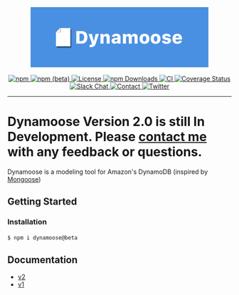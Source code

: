 <p align="center">
	<img src="internal/banner/Banner.png" width="400" max-width="90%" alt="Dynamoose" />
</p>

<p align="center">
	<a href="https://www.npmjs.com/package/dynamoose">
		<img src="https://img.shields.io/npm/v/dynamoose" alt="npm">
	</a>
	<a href="https://www.npmjs.com/package/dynamoose/v/beta">
		<img src="https://img.shields.io/npm/v/dynamoose/beta" alt="npm (beta)">
	</a>
	<a href="https://github.com/dynamoosejs/dynamoose/blob/master/LICENSE">
		<img src="https://img.shields.io/github/license/dynamoosejs/dynamoose" alt="License">
	</a>
	<a href="https://www.npmjs.com/package/dynamoose">
		<img src="https://img.shields.io/npm/dw/dynamoose" alt="npm Downloads">
	</a>
	<a href="https://github.com/dynamoosejs/dynamoose/actions">
		<img src="https://github.com/dynamoosejs/dynamoose/workflows/CI/badge.svg" alt="CI">
	</a>
	<a href="https://coveralls.io/github/dynamoosejs/dynamoose?branch=master">
		<img src="https://coveralls.io/repos/github/dynamoosejs/dynamoose/badge.svg?branch=master" alt="Coverage Status">
	</a>
	<a href="https://join.slack.com/t/dynamoose/shared_invite/enQtODM4OTI0MTc1NDc3LWI3MmNhMThmNmJmZDk5MmUxOTZmMGEwNGQzNTRkMjhjZGJlNGM5M2JmZjMzMzlkODRhMGY3MTQ5YjQ2Nzg3YTY">
		<img src="https://img.shields.io/badge/chat-on%20slack-informational.svg" alt="Slack Chat">
	</a>
	<a href="https://charlie.fish/contact">
		<img src="https://img.shields.io/badge/contact-me-blue" alt="Contact">
	</a>
	<a href="https://twitter.com/DynamooseJS">
		<img src="https://img.shields.io/twitter/follow/dynamoosejs?style=social" alt="Twitter">
	</a>
</p>

---

# Dynamoose Version 2.0 is still In Development. Please [contact me](https://charlie.fish/contact) with any feedback or questions.

Dynamoose is a modeling tool for Amazon's DynamoDB (inspired by [Mongoose](https://mongoosejs.com/))


## Getting Started

### Installation

```sh
$ npm i dynamoose@beta
```

## Documentation

- [v2](https://github.com/dynamoosejs/dynamoose/tree/master/docs)
- [v1](https://dynamoosejs.com)
